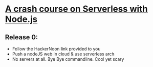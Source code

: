 # [A crash course on Serverless with Node.js](https://hackernoon.com/a-crash-course-on-serverless-with-node-js-632b37d58b44)


## Release 0:
- Follow the HackerNoon link provided to you
- Push a nodeJS web in cloud & use serverless arch
- No servers at all. Bye Bye commandline. Cool yet scary